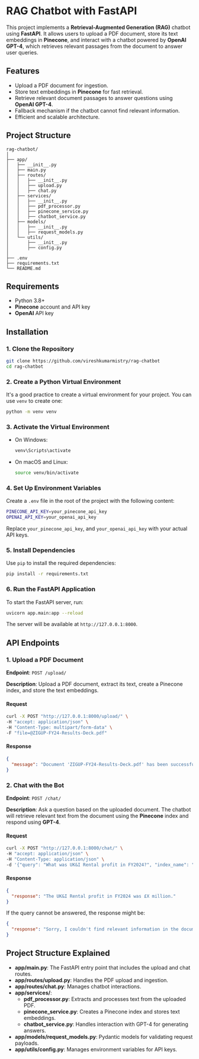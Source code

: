 # RAG Chatbot with FastAPI

This project implements a **Retrieval-Augmented Generation (RAG)** chatbot using **FastAPI**. It allows users to upload a PDF document, store its text embeddings in **Pinecone**, and interact with a chatbot powered by **OpenAI GPT-4**, which retrieves relevant passages from the document to answer user queries.

## Features

- Upload a PDF document for ingestion.
- Store text embeddings in **Pinecone** for fast retrieval.
- Retrieve relevant document passages to answer questions using **OpenAI GPT-4**.
- Fallback mechanism if the chatbot cannot find relevant information.
- Efficient and scalable architecture.

## Project Structure

```
rag-chatbot/
│
├── app/
│   ├── __init__.py
│   ├── main.py
│   ├── routes/
│   │   ├── __init__.py
│   │   ├── upload.py
│   │   ├── chat.py
│   ├── services/
│   │   ├── __init__.py
│   │   ├── pdf_processor.py
│   │   ├── pinecone_service.py
│   │   ├── chatbot_service.py
│   ├── models/
│   │   ├── __init__.py
│   │   ├── request_models.py
│   └── utils/
│       ├── __init__.py
│       ├── config.py
│
├── .env
├── requirements.txt
└── README.md
```

## Requirements

- Python 3.8+
- **Pinecone** account and API key
- **OpenAI** API key

## Installation

### 1. Clone the Repository

```bash
git clone https://github.com/vireshkumarmistry/rag-chatbot
cd rag-chatbot
```

### 2. Create a Python Virtual Environment

It's a good practice to create a virtual environment for your project. You can use `venv` to create one:

```bash
python -m venv venv
```

### 3. Activate the Virtual Environment

- On Windows:

  ```bash
  venv\Scripts\activate
  ```

- On macOS and Linux:

  ```bash
  source venv/bin/activate
  ```

### 4. Set Up Environment Variables

Create a `.env` file in the root of the project with the following content:

```bash
PINECONE_API_KEY=your_pinecone_api_key
OPENAI_API_KEY=your_openai_api_key
```

Replace `your_pinecone_api_key`, and `your_openai_api_key` with your actual API keys.

### 5. Install Dependencies

Use `pip` to install the required dependencies:

```bash
pip install -r requirements.txt
```

### 6. Run the FastAPI Application

To start the FastAPI server, run:

```bash
uvicorn app.main:app --reload
```

The server will be available at `http://127.0.0.1:8000`.

## API Endpoints

### 1. Upload a PDF Document

**Endpoint**: `POST /upload/`

**Description**: Upload a PDF document, extract its text, create a Pinecone index, and store the text embeddings.

#### Request

```bash
curl -X POST "http://127.0.0.1:8000/upload/" \
-H "accept: application/json" \
-H "Content-Type: multipart/form-data" \
-F "file=@ZIGUP-FY24-Results-Deck.pdf"
```

#### Response

```json
{
  "message": "Document 'ZIGUP-FY24-Results-Deck.pdf' has been successfully uploaded and processed."
}
```

### 2. Chat with the Bot

**Endpoint**: `POST /chat/`

**Description**: Ask a question based on the uploaded document. The chatbot will retrieve relevant text from the document using the **Pinecone** index and respond using **GPT-4**.

#### Request

```bash
curl -X POST "http://127.0.0.1:8000/chat/" \
-H "accept: application/json" \
-H "Content-Type: application/json" \
-d '{"query": "What was UK&I Rental profit in FY2024?", "index_name": "ZIGUP-FY24-Results-Deck"}'
```

#### Response

```json
{
  "response": "The UK&I Rental profit in FY2024 was £X million."
}
```

If the query cannot be answered, the response might be:

```json
{
  "response": "Sorry, I couldn't find relevant information in the document."
}
```

## Project Structure Explained

- **app/main.py**: The FastAPI entry point that includes the upload and chat routes.
- **app/routes/upload.py**: Handles the PDF upload and ingestion.
- **app/routes/chat.py**: Manages chatbot interactions.
- **app/services/**:
  - **pdf_processor.py**: Extracts and processes text from the uploaded PDF.
  - **pinecone_service.py**: Creates a Pinecone index and stores text embeddings.
  - **chatbot_service.py**: Handles interaction with GPT-4 for generating answers.
- **app/models/request_models.py**: Pydantic models for validating request payloads.
- **app/utils/config.py**: Manages environment variables for API keys.

